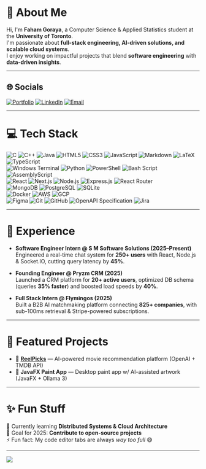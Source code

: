 # 💫 About Me
Hi, I'm **Faham Goraya**, a Computer Science & Applied Statistics student at the **University of Toronto**.  
I'm passionate about **full-stack engineering, AI-driven solutions, and scalable cloud systems**.  
I enjoy working on impactful projects that blend **software engineering** with **data-driven insights**.  

---

## 🌐 Socials
[![Portfolio](https://img.shields.io/badge/Portfolio-000000?style=for-the-badge&logo=vercel&logoColor=white)](https://fahamg.vercel.app/) 
[![LinkedIn](https://img.shields.io/badge/LinkedIn-%230077B5.svg?logo=linkedin&logoColor=white)](https://linkedin.com/in/faham-goraya) 
[![Email](https://img.shields.io/badge/Email-D14836?logo=gmail&logoColor=white)](mailto:faham.goraya@mail.utoronto.ca)  

---

# 💻 Tech Stack
![C](https://img.shields.io/badge/c-%2300599C.svg?style=for-the-badge&logo=c&logoColor=white) 
![C++](https://img.shields.io/badge/c++-%2300599C.svg?style=for-the-badge&logo=cplusplus&logoColor=white) 
![Java](https://img.shields.io/badge/java-%23ED8B00.svg?style=for-the-badge&logo=openjdk&logoColor=white) 
![HTML5](https://img.shields.io/badge/html5-%23E34F26.svg?style=for-the-badge&logo=html5&logoColor=white) 
![CSS3](https://img.shields.io/badge/css3-%231572B6.svg?style=for-the-badge&logo=css3&logoColor=white) 
![JavaScript](https://img.shields.io/badge/javascript-%23323330.svg?style=for-the-badge&logo=javascript&logoColor=%23F7DF1E) 
![Markdown](https://img.shields.io/badge/markdown-%23000000.svg?style=for-the-badge&logo=markdown&logoColor=white) 
![LaTeX](https://img.shields.io/badge/latex-%23008080.svg?style=for-the-badge&logo=latex&logoColor=white) 
![TypeScript](https://img.shields.io/badge/typescript-%23007ACC.svg?style=for-the-badge&logo=typescript&logoColor=white)  
![Windows Terminal](https://img.shields.io/badge/Windows%20Terminal-%234D4D4D.svg?style=for-the-badge&logo=windows-terminal&logoColor=white) 
![Python](https://img.shields.io/badge/python-3670A0.svg?style=for-the-badge&logo=python&logoColor=ffdd54) 
![PowerShell](https://img.shields.io/badge/PowerShell-%235391FE.svg?style=for-the-badge&logo=powershell&logoColor=white) 
![Bash Script](https://img.shields.io/badge/bash_script-%23121011.svg?style=for-the-badge&logo=gnu-bash&logoColor=white) 
![AssemblyScript](https://img.shields.io/badge/assembly%20script-%23000000.svg?style=for-the-badge&logo=assemblyscript&logoColor=white)  
![React](https://img.shields.io/badge/react-%2320232a.svg?style=for-the-badge&logo=react&logoColor=%2361DAFB) 
![Next.js](https://img.shields.io/badge/next.js-000000?style=for-the-badge&logo=nextdotjs&logoColor=white) 
![Node.js](https://img.shields.io/badge/node.js-6DA55F?style=for-the-badge&logo=node.js&logoColor=white) 
![Express.js](https://img.shields.io/badge/express.js-%23404d59.svg?style=for-the-badge&logo=express&logoColor=%2361DAFB) 
![React Router](https://img.shields.io/badge/React_Router-CA4245?style=for-the-badge&logo=react-router&logoColor=white)  
![MongoDB](https://img.shields.io/badge/MongoDB-%234ea94b.svg?style=for-the-badge&logo=mongodb&logoColor=white) 
![PostgreSQL](https://img.shields.io/badge/PostgreSQL-316192.svg?style=for-the-badge&logo=postgresql&logoColor=white) 
![SQLite](https://img.shields.io/badge/sqlite-%2307405e.svg?style=for-the-badge&logo=sqlite&logoColor=white)  
![Docker](https://img.shields.io/badge/docker-%230db7ed.svg?style=for-the-badge&logo=docker&logoColor=white) 
![AWS](https://img.shields.io/badge/AWS-%23FF9900.svg?style=for-the-badge&logo=amazon-aws&logoColor=white) 
![GCP](https://img.shields.io/badge/GoogleCloud-%234285F4.svg?style=for-the-badge&logo=google-cloud&logoColor=white)  
![Figma](https://img.shields.io/badge/figma-%23F24E1E.svg?style=for-the-badge&logo=figma&logoColor=white) 
![Git](https://img.shields.io/badge/git-%23F05033.svg?style=for-the-badge&logo=git&logoColor=white) 
![GitHub](https://img.shields.io/badge/github-%23121011.svg?style=for-the-badge&logo=github&logoColor=white) 
![OpenAPI Specification](https://img.shields.io/badge/openapiinitiative-%23000000.svg?style=for-the-badge&logo=openapiinitiative&logoColor=white) 
![Jira](https://img.shields.io/badge/jira-%230A0FFF.svg?style=for-the-badge&logo=jira&logoColor=white)

---

# 🚀 Experience
- **Software Engineer Intern @ S M Software Solutions (2025–Present)**  
  Engineered a real-time chat system for **250+ users** with React, Node.js & Socket.IO, cutting query latency by **45%**.  

- **Founding Engineer @ Pryzm CRM (2025)**  
  Launched a CRM platform for **20+ active users**, optimized DB schema (queries **35% faster**) and boosted load speeds by **40%**.  

- **Full Stack Intern @ Flymingos (2025)**  
  Built a B2B AI matchmaking platform connecting **825+ companies**, with sub-100ms retrieval & Stripe-powered subscriptions.  

---

# 📂 Featured Projects
- 🔹 [**ReelPicks**](http://reelpicks-dnc0.onrender.com) — AI-powered movie recommendation platform (OpenAI + TMDB API)  
- 🔹 **JavaFX Paint App** — Desktop paint app w/ AI-assisted artwork (JavaFX + Ollama 3)  

---

# ✨ Fun Stuff
🌱 Currently learning **Distributed Systems & Cloud Architecture**  
🎯 Goal for 2025: **Contribute to open-source projects**  
⚡ Fun fact: My code editor tabs are always *way too full* 😅  

---

![](https://quotes-github-readme.vercel.app/api?type=horizontal&theme=tokyonight)

